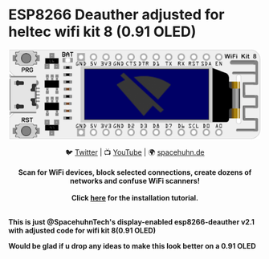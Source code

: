 # ESP8266 Deauther adjusted for heltec wifi kit 8 (0.91 OLED)

<p align="center"><img alt="PICTURE logo" src="https://raw.githubusercontent.com/GrandJohnny/Heltec-deauther/v2/wifi-kit-8.png" width="500"></p>

<p align="center">
🐦 <a href="https://twitter.com/spacehuhn">Twitter</a>
| 📺 <a href="https://www.youtube.com/channel/UCFmjA6dnjv-phqrFACyI8tw">YouTube</a>
| 🌍 <a href="https://spacehuhn.de">spacehuhn.de</a><br>
<br>
<b>Scan for WiFi devices, block selected connections, create dozens of networks and confuse WiFi scanners!<br><br>
Click <a href="https://github.com/spacehuhn/esp8266_deauther/wiki/Installation">here</a> for the installation tutorial.<br><br>
</p>

**This is just @SpacehuhnTech's display-enabled esp8266-deauther v2.1 with adjusted code for wifi kit 8(0.91 OLED)**

<b>Would be glad if u drop any ideas to make this look better on a 0.91 OLED</b>
